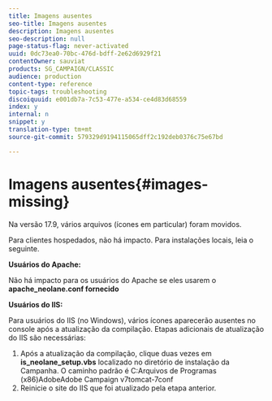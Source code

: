 ```yaml
---
title: Imagens ausentes
seo-title: Imagens ausentes
description: Imagens ausentes
seo-description: null
page-status-flag: never-activated
uuid: 0dc73ea0-70bc-476d-bdff-2e62d6929f21
contentOwner: sauviat
products: SG_CAMPAIGN/CLASSIC
audience: production
content-type: reference
topic-tags: troubleshooting
discoiquuid: e001db7a-7c53-477e-a534-ce4d83d68559
index: y
internal: n
snippet: y
translation-type: tm+mt
source-git-commit: 579329d9194115065dff2c192deb0376c75e67bd

---
```



# Imagens ausentes{#images-missing}

Na versão 17.9, vários arquivos (ícones em particular) foram movidos.

Para clientes hospedados, não há impacto. Para instalações locais, leia o seguinte.

**Usuários do Apache:**

Não há impacto para os usuários do Apache se eles usarem o **apache_neolane.conf fornecido**

**Usuários do IIS:**

Para usuários do IIS (no Windows), vários ícones aparecerão ausentes no console após a atualização da compilação. Etapas adicionais de atualização do IIS são necessárias:

1. Após a atualização da compilação, clique duas vezes em **is_neolane_setup.vbs** localizado no diretório de instalação da Campanha. O caminho padrão é C:Arquivos de Programas (x86)AdobeAdobe Campaign v7tomcat-7conf
1. Reinicie o site do IIS que foi atualizado pela etapa anterior.

